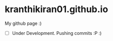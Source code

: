 kranthikiran01.github.io
========================

My github page :)
- [ ] Under Development. Pushing commits :P :)

